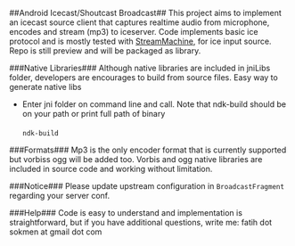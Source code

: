 ##Android Icecast/Shoutcast Broadcast##
This project aims to implement an icecast source client that captures realtime audio from microphone, encodes and stream (mp3) to iceserver. 
Code implements basic ice protocol and is mostly tested with <a href="https://github.com/StreamMachine/StreamMachine">StreamMachine</a>, for ice input source.
Repo is still preview and will be packaged as library.

###Native Libraries###
Although native libraries are included in jniLibs folder, developers are encourages to build from source files. Easy way to generate native libs<br>
* Enter jni folder on command line and call. Note that ndk-build should be on your path or print full path of binary<br><br>
<code>ndk-build</code>


###Formats###
Mp3 is the only encoder format that is currently supported but vorbiss ogg will be added too. Vorbis and ogg native libraries are included in source code and working without limitation.

###Notice###
Please update upstream configuration in <code>BroadcastFragment</code> regarding your server conf.

###Help###
Code is easy to understand and implementation is straightforward, but if you have additional questions, write me: fatih dot sokmen at gmail dot com 



